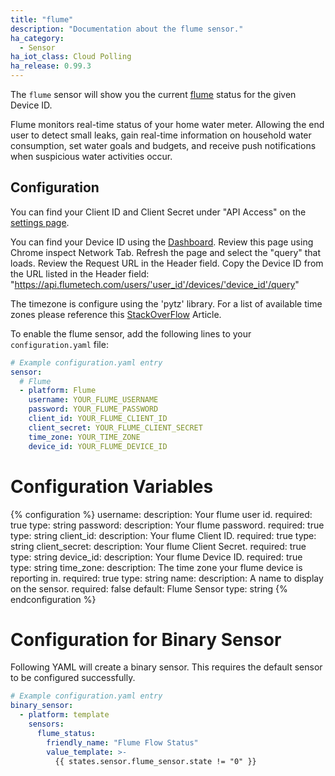 ```yaml
---
title: "flume"
description: "Documentation about the flume sensor."
ha_category:
  - Sensor
ha_iot_class: Cloud Polling
ha_release: 0.99.3
---
```


The `flume` sensor will show you the current [flume](https://portal.flumetech.com/) status for the given Device ID.

Flume monitors real-time status of your home water meter. Allowing the end user to detect small leaks, gain real-time information on household water consumption, set water goals and budgets, and receive push notifications when suspicious water activities occur. 

## Configuration

You can find your Client ID and Client Secret under "API Access" on the [settings page](https://https://portal.flumetech.com/#settings). 

You can find your Device ID using the [Dashboard](https://portal.flumetech.com/#dashboard). Review this page using Chrome inspect Network Tab. Refresh the page and select the "query" that loads. Review the Request URL in the Header field. Copy the Device ID from the URL listed in the Header field: "https://api.flumetech.com/users/'user_id'/devices/'device_id'/query"

The timezone is configure using the 'pytz' library. For a list of available time zones please reference this [StackOverFlow](https://stackoverflow.com/questions/13866926/is-there-a-list-of-pytz-timezones) Article. 

To enable the flume sensor, add the following lines to your `configuration.yaml` file:

```yaml
# Example configuration.yaml entry
sensor:
  # Flume
  - platform: Flume
    username: YOUR_FLUME_USERNAME
    password: YOUR_FLUME_PASSWORD
    client_id: YOUR_FLUME_CLIENT_ID
    client_secret: YOUR_FLUME_CLIENT_SECRET
    time_zone: YOUR_TIME_ZONE
    device_id: YOUR_FLUME_DEVICE_ID
```

# Configuration Variables

{% configuration %}
username:
  description: Your flume user id.
  required: true
  type: string
password:
  description: Your flume password.
  required: true
  type: string
client_id:
  description: Your flume Client ID.
  required: true
  type: string
client_secret:
  description: Your flume Client Secret.
  required: true
  type: string
device_id:
  description: Your flume Device ID.
  required: true
  type: string
time_zone:
  description: The time zone your flume device is reporting in.
  required: true
  type: string
name:
  description: A name to display on the sensor.
  required: false
  default: Flume Sensor
  type: string
{% endconfiguration %}

# Configuration for Binary Sensor
Following YAML will create a binary sensor. This requires the default sensor to be configured successfully.
```yaml
# Example configuration.yaml entry
binary_sensor:
  - platform: template
    sensors:
      flume_status:
        friendly_name: "Flume Flow Status"
        value_template: >-
          {{ states.sensor.flume_sensor.state != "0" }}

```